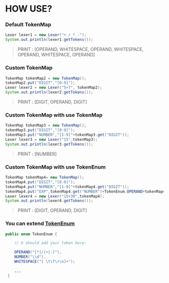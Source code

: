 # HOW USE?

### Default TokenMap
```java
Lexer lexer1 = new Lexer("+ / * -");
System.out.println(lexer1.getTokens());
```
> PRINT : [OPERAND, WHITESPACE, OPERAND, WHITESPACE, OPERAND, WHITESPACE, OPERAND]

### Custom TokenMap
```java
TokenMap tokenMap2 = new TokenMap();
tokenMap2.put("DIGIT","[0-9]");
Lexer lexer2 = new Lexer("5+7", tokenMap2);
System.out.println(lexer2.getTokens());
```
> PRINT : [DIGIT, OPERAND, DIGIT]


### Custom TokenMap with use TokenMap
```java     
TokenMap tokenMap3 = new TokenMap();
tokenMap3.put("DIGIT","[0-9]");
tokenMap3.put("NUMBER","[1-9]"+tokenMap3.get("DIGIT"));
Lexer lexer3 = new Lexer("15",tokenMap3);
System.out.println(lexer3.getTokens());
```
> PRINT : [NUMBER]

### Custom TokenMap with use TokenEnum     
```java
TokenMap tokenMap4= new TokenMap();
tokenMap4.put("DIGIT","[0-9]");
tokenMap4.put("NUMBER","[1-9]"+tokenMap4.get("DIGIT"));
tokenMap4.put("EXP",tokenMap4.get("NUMBER")+TokenEnum.OPERAND+tokenMap4.get("NUMBER"));
Lexer lexer4 = new Lexer("15+30",tokenMap4);
System.out.println(lexer4.getTokens());
```
> PRINT : [DIGIT, OPERAND, DIGIT]


### You can extend [TokenEnum](https://github.com/zhilyaev/Lexer/blob/master/src/diamon/lexer/TokenEnum.java)

```java
public enum TokenEnum {

    // U should add your token here:

    OPERAND("[*|/|+|-]"),
    NUMBER("\\d"),
    WHITESPACE("[ \t\f\r\n]+");
    
    ...
 }
    
```
